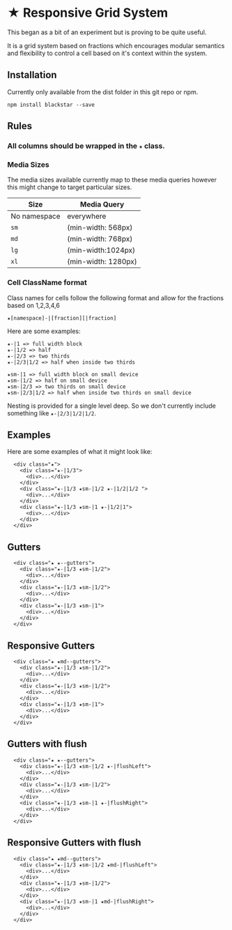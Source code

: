 # ★ Responsive Grid System

This began as a bit of an experiment but is proving to be quite useful.

It is a grid system based on fractions which encourages modular semantics and flexibility to control a cell based on it's context within the system.

## Installation

Currently only available from the dist folder in this git repo or npm.

`npm install blackstar --save`

## Rules

### All columns should be wrapped in the `★` class.

### Media Sizes
The media sizes available currently map to these media queries however this might change to target particular sizes.

| Size | Media Query |
| -- | -- |
| No namespace | everywhere |
| `sm` | (min-width: 568px) |
| `md` | (min-width: 768px) |
| `lg` | (min-width:1024px) |
| `xl` | (min-width: 1280px) |

### Cell ClassName format

Class names for cells follow the following format and allow for the fractions based on 1,2,3,4,6

`★[namespace]-|[fraction][|fraction]`

Here are some examples:

```
★-|1 => full width block
★-|1/2 => half
★-|2/3 => two thirds
★-|2/3|1/2 => half when inside two thirds

★sm-|1 => full width block on small device
★sm-|1/2 => half on small device
★sm-|2/3 => two thirds on small device
★sm-|2/3|1/2 => half when inside two thirds on small device
```

Nesting is provided for a single level deep. So we don't currently include something like `★-|2/3|1/2|1/2`.

## Examples
Here are some examples of what it might look like:

```
  <div class="★">
    <div class="★-|1/3">
      <div>...</div>
    </div>
    <div class="★-|1/3 ★sm-|1/2 ★-|1/2|1/2 ">
      <div>...</div>
    </div>
    <div class="★-|1/3 ★sm-|1 ★-|1/2|1">
      <div>...</div>
    </div>
  </div>
```

## Gutters
```  
  <div class="★ ★--gutters">
    <div class="★-|1/3 ★sm-|1/2">
      <div>...</div>
    </div>
    <div class="★-|1/3 ★sm-|1/2">
      <div>...</div>
    </div>
    <div class="★-|1/3 ★sm-|1">
      <div>...</div>
    </div>
  </div>
```

## Responsive Gutters
```  
  <div class="★ ★md--gutters">
    <div class="★-|1/3 ★sm-|1/2">
      <div>...</div>
    </div>
    <div class="★-|1/3 ★sm-|1/2">
      <div>...</div>
    </div>
    <div class="★-|1/3 ★sm-|1">
      <div>...</div>
    </div>
  </div>
```

## Gutters with flush
```
  <div class="★ ★--gutters">
    <div class="★-|1/3 ★sm-|1/2 ★-|flushLeft">
      <div>...</div>
    </div>
    <div class="★-|1/3 ★sm-|1/2">
      <div>...</div>
    </div>
    <div class="★-|1/3 ★sm-|1 ★-|flushRight">
      <div>...</div>
    </div>
  </div>  
```

## Responsive Gutters with flush
```
  <div class="★ ★md--gutters">
    <div class="★-|1/3 ★sm-|1/2 ★md-|flushLeft">
      <div>...</div>
    </div>
    <div class="★-|1/3 ★sm-|1/2">
      <div>...</div>
    </div>
    <div class="★-|1/3 ★sm-|1 ★md-|flushRight">
      <div>...</div>
    </div>
  </div>  
```
